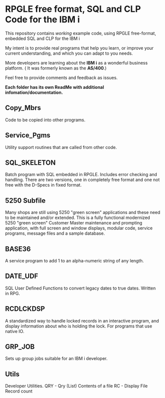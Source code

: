 # RPGLE free format, SQL and CLP Code for the IBM i

This repository contains *working* example code, using RPGLE free-format, enbedded SQL and CLP for the IBM i

My intent is to provide real programs that help you learn, or improve your current understanding, and which you can adapt to you needs.

More developers are learning about the **IBM i** as a wonderful business platform. ( It was formerly known as the **AS/400**.)

Feel free to provide comments and feedback as issues.

**Each folder has its own ReadMe with additional infomation/documentation.**

## Copy_Mbrs

Code to be copied into other programs.

## Service_Pgms

Utility support routines that are called from other code.

## SQL_SKELETON

Batch program with SQL embedded in RPGLE. Includes error checking and handling.  There are two versions, one in completely free format and one not free with the D-Specs in fixed format.

## 5250 Subfile

Many shops are still using 5250 "green screen" applications and these need to be maintained and/or extended. This is a fully functional modernized 5250 "green screen" Customer Master maintenance and prompting application, with full screen and window displays, modular code, service programs, message files and a sample database.

## BASE36

A service program to add 1 to an alpha-numeric string of any length.

## DATE_UDF

SQL User Defined Functions to convert legacy dates to true dates.  Written in RPG.

## RCDLCKDSP

A standardized way to handle locked records in an interactive program, and display information about who is holding the lock.  For programs that use native IO.

## GRP_JOB

Sets up group jobs suitable for an IBM i developer.

## Utils

Developer Utilities.
    QRY - Qry (List) Contents of a file
    RC - Display File Record count